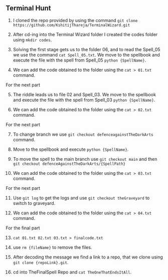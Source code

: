 ## Terminal Hunt

1. I cloned the repo provided by using the command ```git clone https://github.com/KshitijThareja/TerminalWizard.git```

2. After cd-ing into the Terminal Wizard folder I created the codes folder using ```mkdir codes```.

3. Solving the first stage gets us to the folder 06, and to read the Spell_05 we use the command ```cat Spell_05.txt```. We move to the spellbook and execute the file with the spell from Spell_05 ```python {SpellName}```.

4. We can add the code obtained to the folder using the ```cat > 01.txt``` command.

For the next part

5. The riddle leads us to file 02 and Spell_03. We move to the spellbook and execute the file with the spell from Spell_03 ```python {SpellName}```.

6. We can add the code obtained to the folder using the ```cat > 02.txt``` command.

For the next part

7. To change branch we use ```git checkout defenceagainstTheDarkArts``` command.

8. Move to the spellbook and execute ```python {SpellName}```.

9. To move the spell to the main branch use ```git checkout main``` and then ```git checkout defenceAgainstTheDarkArts/{SpellPath}```

10. We can add the code obtained to the folder using the ```cat > 03.txt``` command.


For the next part

11. Use ```git log``` to get the logs and use ```git checkout theGraveyard``` to switch to graveyard.

12. We can add the code obtained to the folder using the ```cat > 04.txt``` command.

For the final part 

13. ``` cat 01.txt 02.txt 03.txt > finalcode.txt ```

14. use ```rm {fileName}``` to remove the files.

15. After decoding the message we find a link to a repo, that we clone using ```git clone {repoLink}.git```.

16. cd into TheFinalSpell Repo and ```cat TheOneThatEndsItAll```.



